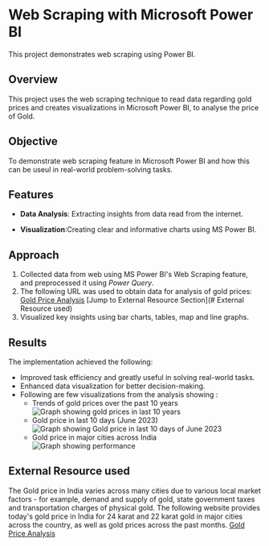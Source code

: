 # Web Scraping with Microsoft Power BI
This project demonstrates web scraping using Power BI.
<br>
## Overview 
This project uses the web scraping technique to read data regarding gold prices and creates visualizations in Microsoft Power BI, to analyse the price of Gold.

## Objective
To demonstrate web scraping feature in Microsoft Power BI and how this can be useul in real-world problem-solving tasks.

## Features
- **Data Analysis**: Extracting insights from data read from the internet.

- **Visualization**:Creating clear and informative charts using MS Power BI.

## Approach
1. Collected data from web using MS Power BI's Web Scraping feature, and preprocessed it using *Power Query*.
2. The following URL was used to obtain data for analysis of gold prices: [Gold Price Analysis](https://www.goldpriceindia.com) [Jump to External Resource Section](# External Resource used)
3. Visualized key insights using bar charts, tables, map and line graphs.

## Results
The implementation achieved the following:
- Improved task efficiency and greatly useful in solving real-world tasks.
- Enhanced data visualization for better decision-making.
- Following are few visualizations from the analysis showing :
  - Trends of gold prices over the past 10 years
    ![Graph showing gold prices in last 10 years](images/Gold_PerformanceChart1.png)
  - Gold price in last 10 days (June 2023)
    ![Graph showing Gold price in last 10 days of June 2023](images/Gold_PerformanceChart2.png)
  - Gold price in major cities across India
    ![Graph showing performance](images/Gold_PerformanceChart3.png)

## External Resource used
The Gold price in India varies across many cities due to various local market factors - for example, demand and supply of gold, state government taxes and transportation charges of physical gold. The following website provides today's gold price in India for 24 karat and 22 karat gold in major cities across the country, as well as gold prices across the past months. 
[Gold Price Analysis](https://www.goldpriceindia.com)
